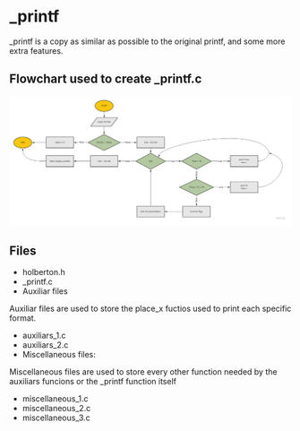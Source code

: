 # _printf

_printf is a copy as similar as possible to the original printf, and some more
extra features.

## Flowchart used to create _printf.c

![](https://github.com/JoelRamirez2016/printf/blob/103f3b14146f11a837bb790d7efb05a824309a3e/images/printf_flowchart.jpg)

## Files

* holberton.h
* _printf.c
* Auxiliar files

Auxiliar files are used to store the place_x fuctios used to print each
specific format.
  * auxiliars_1.c
  * auxiliars_2.c
* Miscellaneous files:

Miscellaneous files are used to store every other function needed by the
auxiliars funcions or the _printf function itself
  * miscellaneous_1.c
  * miscellaneous_2.c
  * miscellaneous_3.c
